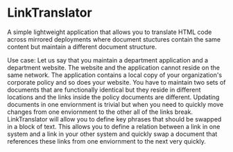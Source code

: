 # LinkTranslator

A simple lightweight application that allows you to translate HTML code across mirrored deployments where document stuctures contain the same content but maintain a different document structure.

Use case: Let us say that you maintain a department application and a department website.  The website and the application cannot reside on the same network.  The application contains a local copy of your organization's corporate policy and so does your website.  You have to maintain two sets of documents that are functionally identical but they reside in different locations and the links inside the policy documents are different.  Updating documents in one enviornment is trivial but when you need to quickly move changes from one enviornment to the other all of the links break.  LinkTranslator will allow you to define key phrases that should be swapped in a block of text.  This allows you to define a relation between a link in one system and a link in your other system and quickly swap a document that references these links from one enviornment to the next very quickly.
